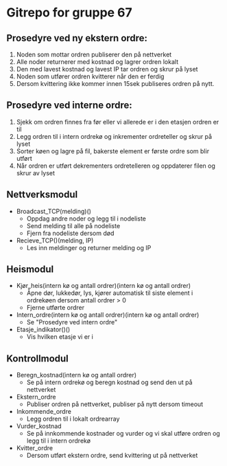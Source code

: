 # Gitrepo for gruppe 67

## Prosedyre ved ny ekstern ordre:
1. Noden som mottar ordren publiserer den på nettverket
2. Alle noder returnerer med kostnad og lagrer ordren lokalt
3. Den med lavest kostnad og lavest IP tar ordren og skrur på lyset
4. Noden som utfører ordren kvitterer når den er ferdig
5. Dersom kvittering ikke kommer innen 15sek publiseres ordren på nytt.

## Prosedyre ved interne ordre:
1. Sjekk om ordren finnes fra før eller vi allerede er i den etasjen ordren er til
2. Legg ordren til i intern ordrekø og inkrementer ordreteller og skrur på lyset
3. Sorter køen og lagre på fil, bakerste element er første ordre som blir utført
4. Når ordren er utført dekrementers ordretelleren og oppdaterer filen og skrur av lyset

## Nettverksmodul
* Broadcast_TCP(melding)()
  * Oppdag andre noder og legg til i nodeliste
  * Send melding til alle på nodeliste
  * Fjern fra nodeliste dersom død
* Recieve_TCP()(melding, IP)
  * Les inn meldinger og returner melding og IP

## Heismodul
* Kjør_heis(intern kø og antall ordrer)(intern kø og antall ordrer)
  * Åpne dør, lukkedør, lys, kjører automatisk til siste element i ordrekøen dersom antall ordrer > 0
  * Fjerne utførte ordrer
* Intern_ordre(intern kø og antall ordrer)(intern kø og antall ordrer)
  * Se "Prosedyre ved intern ordre"
* Etasje_indikator()()
  * Vis hvilken etasje vi er i
  
## Kontrollmodul
* Beregn_kostnad(intern kø og antall ordrer)
  * Se på intern ordrekø og beregn kostnad og send den ut på nettverket
* Ekstern_ordre
  * Publiser ordren på nettverket, publiser på nytt dersom timeout
* Inkommende_ordre
  * Legg ordren til i lokalt ordrearray
* Vurder_kostnad
  * Se på innkommende kostnader og vurder og vi skal utføre ordren og legg til i intern ordrekø
* Kvitter_ordre
  * Dersom utført ekstern ordre, send kvittering ut på nettverket
